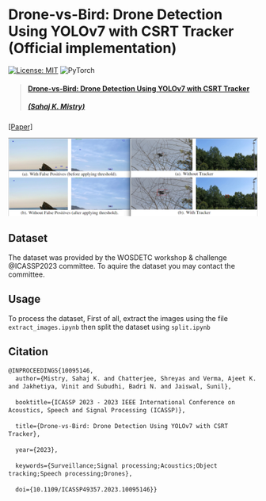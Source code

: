 # **Drone-vs-Bird: Drone Detection Using YOLOv7 with CSRT Tracker** (Official implementation)  <!-- omit in toc -->
[![License: MIT](https://img.shields.io/badge/License-MIT-green.svg)](https://opensource.org/licenses/MIT) ![PyTorch](https://img.shields.io/badge/PyTorch_v1.10.1-EE4C2C?&logo=pytorch&logoColor=white) 

>#### [Drone-vs-Bird: Drone Detection Using YOLOv7 with CSRT Tracker](https://ieeexplore.ieee.org/document/10095146)
> ##### [(Sahaj K. Mistry)](https://scholar.google.com/citations?user=54EbWw0AAAAJ&hl=en)

[[Paper]](https://ieeexplore.ieee.org/document/10095146)

![teaser](assets/img.png)

## **Dataset**
The dataset was provided by the WOSDETC workshop & challenge @ICASSP2023  committee. To aquire the dataset you may contact the committee.

## **Usage**
To process the dataset, First of all, extract the images using the file `extract_images.ipynb` then split the dataset using `split.ipynb`




## **Citation**
```
@INPROCEEDINGS{10095146,
  author={Mistry, Sahaj K. and Chatterjee, Shreyas and Verma, Ajeet K. and Jakhetiya, Vinit and Subudhi, Badri N. and Jaiswal, Sunil},

  booktitle={ICASSP 2023 - 2023 IEEE International Conference on Acoustics, Speech and Signal Processing (ICASSP)}, 

  title={Drone-vs-Bird: Drone Detection Using YOLOv7 with CSRT Tracker}, 

  year={2023},

  keywords={Surveillance;Signal processing;Acoustics;Object tracking;Speech processing;Drones},

  doi={10.1109/ICASSP49357.2023.10095146}}

```













